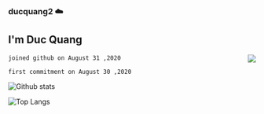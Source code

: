 ### ducquang2 ☁️

<h2>I'm Duc Quang</h2>

<img align='right' src='https://i.gifer.com/XOsX.gif' >

```
joined github on August 31 ,2020

first commitment on August 30 ,2020
```

![Github stats](https://github-readme-stats.vercel.app/api?username=ducquang2&show_icons=true&theme=merko)


![Top Langs](https://github-readme-stats.vercel.app/api/top-langs/?username=ducquang2&layout=compact)
